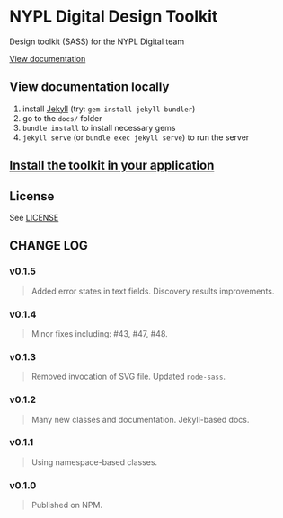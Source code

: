# NYPL Digital Design Toolkit
Design toolkit (SASS) for the NYPL Digital team

[View documentation](http://nypl.github.io/design-toolkit/)

## View documentation locally

1. install [Jekyll](https://jekyllrb.com/) (try: `gem install jekyll bundler`)
2. go to the `docs/` folder
2. `bundle install` to install necessary gems
3. `jekyll serve` (or `bundle exec jekyll serve`) to run the server

## [Install the toolkit in your application](INSTALL.md)

## License

See [LICENSE](LICENSE.md)

## CHANGE LOG

### v0.1.5
> Added error states in text fields.
> Discovery results improvements.

### v0.1.4
> Minor fixes including: #43, #47, #48.

### v0.1.3
> Removed invocation of SVG file.
> Updated `node-sass`.

### v0.1.2
> Many new classes and documentation.
> Jekyll-based docs.

### v0.1.1
> Using namespace-based classes.

### v0.1.0
> Published on NPM.
